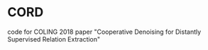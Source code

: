 # CORD
code for COLING 2018 paper "Cooperative Denoising for Distantly Supervised Relation Extraction"
